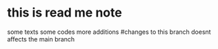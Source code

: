 # this is read me note
some texts
some codes
more additions
#changes to this branch doesnt affects the main branch
